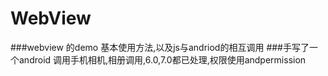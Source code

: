 # WebView

###webview 的demo 基本使用方法,以及js与andriod的相互调用 
###手写了一个android 调用手机相机,相册调用,6.0,7.0都已处理,权限使用andpermission